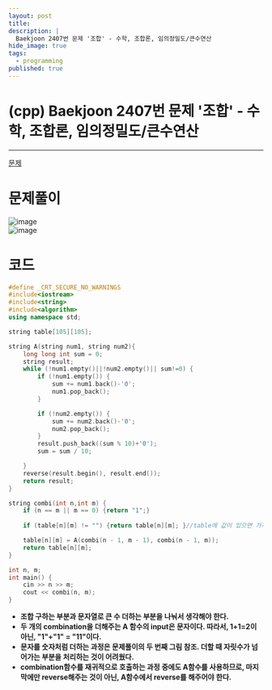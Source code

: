 ```yaml
---
layout: post
title: 
description: |
  Baekjoon 2407번 문제 '조합' - 수학, 조합론, 임의정밀도/큰수연산
hide_image: true
tags:
  - programming
published: true
---
```


# (cpp) Baekjoon 2407번 문제 '조합' - 수학, 조합론, 임의정밀도/큰수연산
* * *
[문제](https://www.acmicpc.net/problem/2407)   
   
# 문제풀이
![image](https://user-images.githubusercontent.com/69246778/221405834-f8870cd5-12bd-4ced-8ce2-fda08cbc1fc8.png)   
![image](https://user-images.githubusercontent.com/69246778/221413908-551946b7-c7c2-4dc5-a067-f6b68556fd01.png)


# 코드
```cpp
#define _CRT_SECURE_NO_WARNINGS
#include<iostream>
#include<string>
#include<algorithm>
using namespace std;

string table[105][105];

string A(string num1, string num2){
	long long int sum = 0;
	string result;
	while (!num1.empty()||!num2.empty()|| sum!=0) {
		if (!num1.empty()) {
			sum += num1.back()-'0';
			num1.pop_back();
		}

		if (!num2.empty()) {
			sum += num2.back()-'0';
			num2.pop_back();
		}
		result.push_back((sum % 10)+'0');
		sum = sum / 10;

	}
	reverse(result.begin(), result.end());
	return result;
}

string combi(int n,int m) {
	if (n == m || m == 0) {return "1";}
	
	if (table[n][m] != "") {return table[n][m]; }//table에 값이 있으면 가져다 쓰기

	table[n][m] = A(combi(n - 1, m - 1), combi(n - 1, m));
	return table[n][m];
}

int n, m;
int main() {
	cin >> n >> m;
	cout << combi(n, m);
}
```
* **조합 구하는 부분과 문자열로 큰 수 더하는 부분을 나눠서 생각해야 한다.**
* **두 개의 combination을 더해주는 A 함수의 input은 문자이다. 따라서, 1+1=2이 아닌, "1"+"1" = "11"이다.**   
* **문자를 숫자처럼 더하는 과정은 문제풀이의 두 번째 그림 참조. 더할 때 자릿수가 넘어가는 부분을 처리하는 것이 어려웠다.**
* **combination함수를 재귀적으로 호출하는 과정 중에도 A함수를 사용하므로, 마지막에만 reverse해주는 것이 아닌, A함수에서 reverse를 해주어야 한다.**

